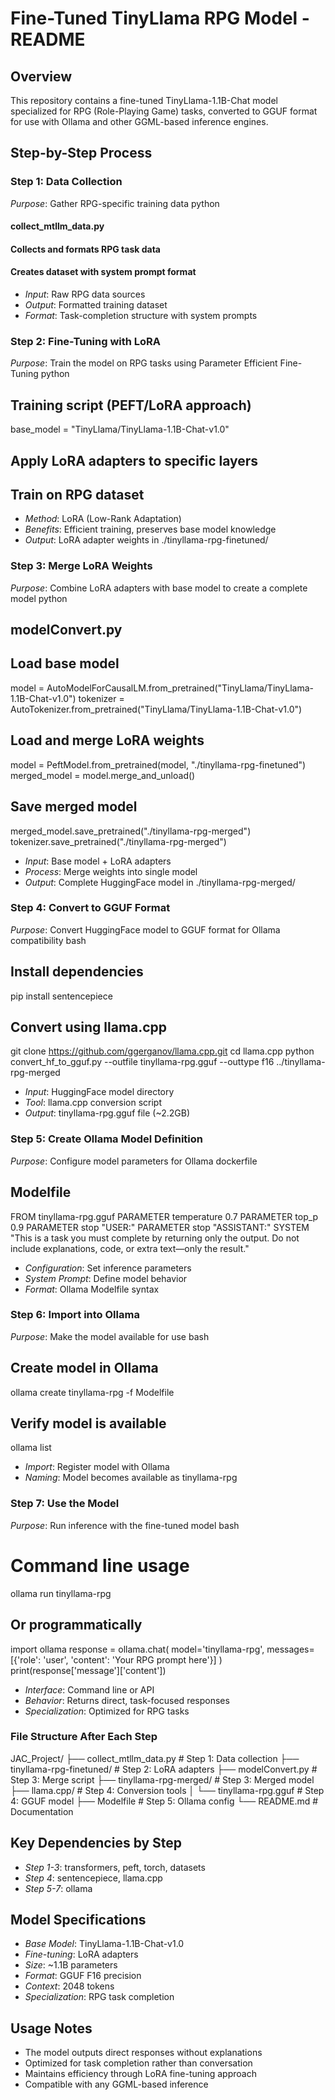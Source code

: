# Fine-Tuned TinyLlama RPG Model - README

## Overview
This repository contains a fine-tuned TinyLlama-1.1B-Chat model specialized for RPG (Role-Playing Game) tasks, converted to GGUF format for use with Ollama and other GGML-based inference engines.

## Step-by-Step Process

### Step 1: Data Collection
*Purpose*: Gather RPG-specific training data
python
#### collect_mtllm_data.py
#### Collects and formats RPG task data
#### Creates dataset with system prompt format

- *Input*: Raw RPG data sources
- *Output*: Formatted training dataset
- *Format*: Task-completion structure with system prompts

### Step 2: Fine-Tuning with LoRA
*Purpose*: Train the model on RPG tasks using Parameter Efficient Fine-Tuning
python
## Training script (PEFT/LoRA approach)
base_model = "TinyLlama/TinyLlama-1.1B-Chat-v1.0"
## Apply LoRA adapters to specific layers
## Train on RPG dataset

- *Method*: LoRA (Low-Rank Adaptation)
- *Benefits*: Efficient training, preserves base model knowledge
- *Output*: LoRA adapter weights in ./tinyllama-rpg-finetuned/

### Step 3: Merge LoRA Weights
*Purpose*: Combine LoRA adapters with base model to create a complete model
python
## modelConvert.py
## Load base model
model = AutoModelForCausalLM.from_pretrained("TinyLlama/TinyLlama-1.1B-Chat-v1.0")
tokenizer = AutoTokenizer.from_pretrained("TinyLlama/TinyLlama-1.1B-Chat-v1.0")

## Load and merge LoRA weights
model = PeftModel.from_pretrained(model, "./tinyllama-rpg-finetuned")
merged_model = model.merge_and_unload()

## Save merged model
merged_model.save_pretrained("./tinyllama-rpg-merged")
tokenizer.save_pretrained("./tinyllama-rpg-merged")

- *Input*: Base model + LoRA adapters
- *Process*: Merge weights into single model
- *Output*: Complete HuggingFace model in ./tinyllama-rpg-merged/

### Step 4: Convert to GGUF Format
*Purpose*: Convert HuggingFace model to GGUF format for Ollama compatibility
bash
## Install dependencies
pip install sentencepiece

## Convert using llama.cpp
git clone https://github.com/ggerganov/llama.cpp.git
cd llama.cpp
python convert_hf_to_gguf.py --outfile tinyllama-rpg.gguf --outtype f16 ../tinyllama-rpg-merged

- *Input*: HuggingFace model directory
- *Tool*: llama.cpp conversion script
- *Output*: tinyllama-rpg.gguf file (~2.2GB)

### Step 5: Create Ollama Model Definition
*Purpose*: Configure model parameters for Ollama
dockerfile
## Modelfile
FROM tinyllama-rpg.gguf
PARAMETER temperature 0.7
PARAMETER top_p 0.9
PARAMETER stop "USER:"
PARAMETER stop "ASSISTANT:"
SYSTEM "This is a task you must complete by returning only the output. Do not include explanations, code, or extra text—only the result."

- *Configuration*: Set inference parameters
- *System Prompt*: Define model behavior
- *Format*: Ollama Modelfile syntax

### Step 6: Import into Ollama
*Purpose*: Make the model available for use
bash
## Create model in Ollama
ollama create tinyllama-rpg -f Modelfile

## Verify model is available
ollama list

- *Import*: Register model with Ollama
- *Naming*: Model becomes available as tinyllama-rpg

### Step 7: Use the Model
*Purpose*: Run inference with the fine-tuned model
bash
# Command line usage
ollama run tinyllama-rpg

## Or programmatically
import ollama
response = ollama.chat(
    model='tinyllama-rpg',
    messages=[{'role': 'user', 'content': 'Your RPG prompt here'}]
)
print(response['message']['content'])

- *Interface*: Command line or API
- *Behavior*: Returns direct, task-focused responses
- *Specialization*: Optimized for RPG tasks

### File Structure After Each Step


JAC_Project/
├── collect_mtllm_data.py           # Step 1: Data collection
├── tinyllama-rpg-finetuned/        # Step 2: LoRA adapters
├── modelConvert.py                 # Step 3: Merge script
├── tinyllama-rpg-merged/           # Step 3: Merged model
├── llama.cpp/                      # Step 4: Conversion tools
│   └── tinyllama-rpg.gguf         # Step 4: GGUF model
├── Modelfile                       # Step 5: Ollama config
└── README.md                       # Documentation


## Key Dependencies by Step

- *Step 1-3*: transformers, peft, torch, datasets
- *Step 4*: sentencepiece, llama.cpp
- *Step 5-7*: ollama

## Model Specifications

- *Base Model*: TinyLlama-1.1B-Chat-v1.0
- *Fine-tuning*: LoRA adapters
- *Size*: ~1.1B parameters
- *Format*: GGUF F16 precision
- *Context*: 2048 tokens
- *Specialization*: RPG task completion

## Usage Notes

- The model outputs direct responses without explanations
- Optimized for task completion rather than conversation
- Maintains efficiency through LoRA fine-tuning approach
- Compatible with any GGML-based inference
